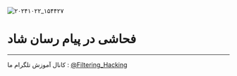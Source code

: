 ![۲۰۲۴۱۰۲۲_۱۵۴۴۲۷](https://github.com/user-attachments/assets/53808730-6063-4952-b3a5-21acacfa0870)
# فحاشی در پیام رسان شاد
------
کانال آموزش تلگرام ما :
[@Filtering_Hacking](https://t.me/Filtering_Hacking)
